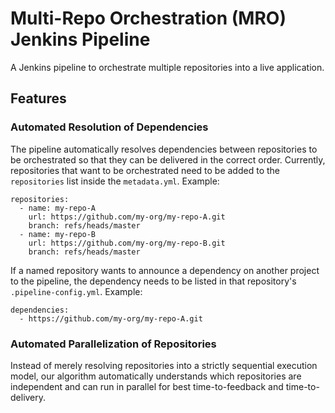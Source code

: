 # Multi-Repo Orchestration (MRO) Jenkins Pipeline

A Jenkins pipeline to orchestrate multiple repositories into a live application.

## Features

### Automated Resolution of Dependencies

The pipeline automatically resolves dependencies between repositories to be orchestrated so that they can be delivered in the correct order. Currently, repositories that want to be orchestrated need to be added to the `repositories` list inside the `metadata.yml`. Example:

```
repositories:
  - name: my-repo-A
    url: https://github.com/my-org/my-repo-A.git
    branch: refs/heads/master
  - name: my-repo-B
    url: https://github.com/my-org/my-repo-B.git
    branch: refs/heads/master
```

If a named repository wants to announce a dependency on another project to the pipeline, the dependency needs to be listed in that repository's `.pipeline-config.yml`. Example:

```
dependencies:
  - https://github.com/my-org/my-repo-A.git
```

### Automated Parallelization of Repositories

Instead of merely resolving repositories into a strictly sequential execution model, our algorithm automatically understands which repositories are independent and can run in parallel for best time-to-feedback and time-to-delivery.

